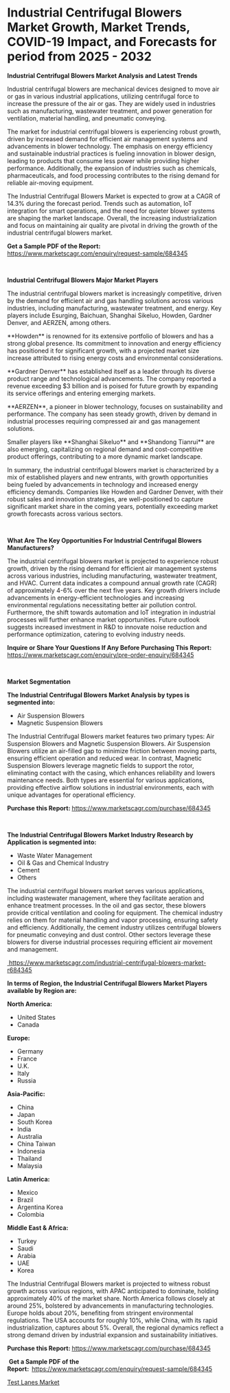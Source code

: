 <p><h1>Industrial Centrifugal Blowers Market Growth, Market Trends, COVID-19 Impact, and Forecasts for period from 2025 - 2032</h1></p><p><strong>Industrial Centrifugal Blowers Market Analysis and Latest Trends</strong></p>
<p><p>Industrial centrifugal blowers are mechanical devices designed to move air or gas in various industrial applications, utilizing centrifugal force to increase the pressure of the air or gas. They are widely used in industries such as manufacturing, wastewater treatment, and power generation for ventilation, material handling, and pneumatic conveying.</p><p>The market for industrial centrifugal blowers is experiencing robust growth, driven by increased demand for efficient air management systems and advancements in blower technology. The emphasis on energy efficiency and sustainable industrial practices is fueling innovation in blower design, leading to products that consume less power while providing higher performance. Additionally, the expansion of industries such as chemicals, pharmaceuticals, and food processing contributes to the rising demand for reliable air-moving equipment.</p><p>The Industrial Centrifugal Blowers Market is expected to grow at a CAGR of 14.3% during the forecast period. Trends such as automation, IoT integration for smart operations, and the need for quieter blower systems are shaping the market landscape. Overall, the increasing industrialization and focus on maintaining air quality are pivotal in driving the growth of the industrial centrifugal blowers market.</p></p>
<p><strong>Get a Sample PDF of the Report:&nbsp;</strong> <a href="https://www.marketscagr.com/enquiry/request-sample/684345?utm_campaign=2487&utm_medium=2&utm_source=Github&utm_content=ia&utm_term=21022025&utm_id=industrial-centrifugal-blowers">https://www.marketscagr.com/enquiry/request-sample/684345</a></p>
<p>&nbsp;</p>
<p><strong>Industrial Centrifugal Blowers Major Market Players</strong></p>
<p><p>The industrial centrifugal blowers market is increasingly competitive, driven by the demand for efficient air and gas handling solutions across various industries, including manufacturing, wastewater treatment, and energy. Key players include Esurging, Baichuan, Shanghai Sikeluo, Howden, Gardner Denver, and AERZEN, among others.</p><p>**Howden** is renowned for its extensive portfolio of blowers and has a strong global presence. Its commitment to innovation and energy efficiency has positioned it for significant growth, with a projected market size increase attributed to rising energy costs and environmental considerations.</p><p>**Gardner Denver** has established itself as a leader through its diverse product range and technological advancements. The company reported a revenue exceeding $3 billion and is poised for future growth by expanding its service offerings and entering emerging markets.</p><p>**AERZEN**, a pioneer in blower technology, focuses on sustainability and performance. The company has seen steady growth, driven by demand in industrial processes requiring compressed air and gas management solutions.</p><p>Smaller players like **Shanghai Sikeluo** and **Shandong Tianrui** are also emerging, capitalizing on regional demand and cost-competitive product offerings, contributing to a more dynamic market landscape.</p><p>In summary, the industrial centrifugal blowers market is characterized by a mix of established players and new entrants, with growth opportunities being fueled by advancements in technology and increased energy efficiency demands. Companies like Howden and Gardner Denver, with their robust sales and innovation strategies, are well-positioned to capture significant market share in the coming years, potentially exceeding market growth forecasts across various sectors.</p></p>
<p>&nbsp;</p>
<p><strong>What Are The Key Opportunities For Industrial Centrifugal Blowers Manufacturers?</strong></p>
<p><p>The industrial centrifugal blowers market is projected to experience robust growth, driven by the rising demand for efficient air management systems across various industries, including manufacturing, wastewater treatment, and HVAC. Current data indicates a compound annual growth rate (CAGR) of approximately 4-6% over the next five years. Key growth drivers include advancements in energy-efficient technologies and increasing environmental regulations necessitating better air pollution control. Furthermore, the shift towards automation and IoT integration in industrial processes will further enhance market opportunities. Future outlook suggests increased investment in R&D to innovate noise reduction and performance optimization, catering to evolving industry needs.</p></p>
<p><strong>Inquire or Share Your Questions If Any Before Purchasing This Report:</strong> <a href="https://www.marketscagr.com/enquiry/pre-order-enquiry/684345?utm_campaign=2487&utm_medium=2&utm_source=Github&utm_content=ia&utm_term=21022025&utm_id=industrial-centrifugal-blowers">https://www.marketscagr.com/enquiry/pre-order-enquiry/684345</a></p>
<p>&nbsp;</p>
<p><strong>Market Segmentation</strong></p>
<p><strong>The Industrial Centrifugal Blowers Market Analysis by types is segmented into:</strong></p>
<p><ul><li>Air Suspension Blowers</li><li>Magnetic Suspension Blowers</li></ul></p>
<p><p>The Industrial Centrifugal Blowers market features two primary types: Air Suspension Blowers and Magnetic Suspension Blowers. Air Suspension Blowers utilize an air-filled gap to minimize friction between moving parts, ensuring efficient operation and reduced wear. In contrast, Magnetic Suspension Blowers leverage magnetic fields to support the rotor, eliminating contact with the casing, which enhances reliability and lowers maintenance needs. Both types are essential for various applications, providing effective airflow solutions in industrial environments, each with unique advantages for operational efficiency.</p></p>
<p><strong>Purchase this Report:&nbsp;</strong><a href="https://www.marketscagr.com/purchase/684345?utm_campaign=2487&utm_medium=2&utm_source=Github&utm_content=ia&utm_term=21022025&utm_id=industrial-centrifugal-blowers">https://www.marketscagr.com/purchase/684345</a></p>
<p>&nbsp;</p>
<p><strong>The Industrial Centrifugal Blowers Market Industry Research by Application is segmented into:</strong></p>
<p><ul><li>Waste Water Management</li><li>Oil & Gas and Chemical Industry</li><li>Cement</li><li>Others</li></ul></p>
<p><p>The industrial centrifugal blowers market serves various applications, including wastewater management, where they facilitate aeration and enhance treatment processes. In the oil and gas sector, these blowers provide critical ventilation and cooling for equipment. The chemical industry relies on them for material handling and vapor processing, ensuring safety and efficiency. Additionally, the cement industry utilizes centrifugal blowers for pneumatic conveying and dust control. Other sectors leverage these blowers for diverse industrial processes requiring efficient air movement and management.</p></p>
<p><a href="https://www.marketscagr.com/industrial-centrifugal-blowers-market-r684345?utm_campaign=2487&utm_medium=2&utm_source=Github&utm_content=ia&utm_term=21022025&utm_id=industrial-centrifugal-blowers">&nbsp;https://www.marketscagr.com/industrial-centrifugal-blowers-market-r684345</a></p>
<p><strong>In terms of Region, the Industrial Centrifugal Blowers Market Players available by Region are:</strong></p>
<p>
    <p> <strong> North America: </strong>
        <ul>
            <li>United States</li>
            <li>Canada</li>
        </ul>
        </p> 
    <p> <strong> Europe: </strong>
        <ul>
            <li>Germany</li>
            <li>France</li>
            <li>U.K.</li>
            <li>Italy</li>
            <li>Russia</li>
        </ul>
        </p> 
    <p> <strong> Asia-Pacific: </strong>
        <ul>
            <li>China</li>
            <li>Japan</li>
            <li>South Korea</li>
            <li>India</li>
            <li>Australia</li>
            <li>China Taiwan</li>
            <li>Indonesia</li>
            <li>Thailand</li>
            <li>Malaysia</li>
        </ul>
        </p> 
    <p> <strong> Latin America: </strong>
        <ul>
            <li>Mexico</li>
            <li>Brazil</li>
            <li>Argentina Korea</li>
            <li>Colombia</li>
        </ul>
        </p> 
    <p> <strong> Middle East & Africa: </strong>
        <ul>
            <li>Turkey</li>
            <li>Saudi</li>
            <li>Arabia</li>
            <li>UAE</li>
            <li>Korea</li>
        </ul>
    </p>
    </p>
<p><p>The Industrial Centrifugal Blowers market is projected to witness robust growth across various regions, with APAC anticipated to dominate, holding approximately 40% of the market share. North America follows closely at around 25%, bolstered by advancements in manufacturing technologies. Europe holds about 20%, benefiting from stringent environmental regulations. The USA accounts for roughly 10%, while China, with its rapid industrialization, captures about 5%. Overall, the regional dynamics reflect a strong demand driven by industrial expansion and sustainability initiatives.</p></p>
<p><strong>Purchase this Report: </strong><a href="https://www.marketscagr.com/purchase/684345?utm_campaign=2487&utm_medium=2&utm_source=Github&utm_content=ia&utm_term=21022025&utm_id=industrial-centrifugal-blowers">https://www.marketscagr.com/purchase/684345</a></p>
<p>&nbsp;<strong>Get a Sample PDF of the Report:&nbsp;&nbsp;</strong><a href="https://www.marketscagr.com/enquiry/request-sample/684345?utm_campaign=2487&utm_medium=2&utm_source=Github&utm_content=ia&utm_term=21022025&utm_id=industrial-centrifugal-blowers">https://www.marketscagr.com/enquiry/request-sample/684345</a></p>
<p><strong></strong></p>
<p><p><a href="https://github.com/lenjakam/Market-Research-Report-List-1/blob/main/test-lanes-market.md?utm_campaign=2487&utm_medium=2&utm_source=Github&utm_content=ia&utm_term=21022025&utm_id=industrial-centrifugal-blowers">Test Lanes Market</a></p></p>